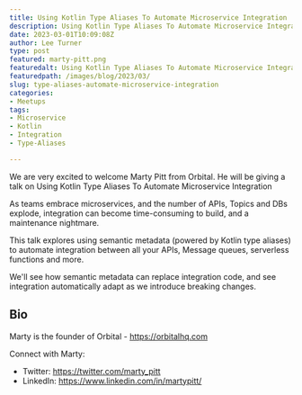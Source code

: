 ```yaml
---
title: Using Kotlin Type Aliases To Automate Microservice Integration
description: Using Kotlin Type Aliases To Automate Microservice Integration with Marty Pitt
date: 2023-03-01T10:09:08Z
author: Lee Turner
type: post
featured: marty-pitt.png
featuredalt: Using Kotlin Type Aliases To Automate Microservice Integration with Marty Pitt
featuredpath: /images/blog/2023/03/
slug: type-aliases-automate-microservice-integration
categories:
- Meetups
tags:
- Microservice
- Kotlin
- Integration
- Type-Aliases

---
```


We are very excited to welcome Marty Pitt from Orbital. He will be giving a talk on Using Kotlin Type Aliases To Automate Microservice Integration

As teams embrace microservices, and the number of APIs, Topics and DBs explode, integration can become time-consuming to build, and a maintenance nightmare.

This talk explores using semantic metadata (powered by Kotlin type aliases) to automate integration between all your APIs, Message queues, serverless functions and more.

We'll see how semantic metadata can replace integration code, and see integration automatically adapt as we introduce breaking changes.

## Bio

Marty is the founder of Orbital - https://orbitalhq.com

Connect with Marty:
* Twitter: https://twitter.com/marty_pitt
* LinkedIn: https://www.linkedin.com/in/martypitt/